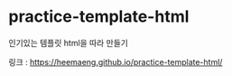 # practice-template-html
인기있는 템플릿 html을 따라 만들기

링크 : https://heemaeng.github.io/practice-template-html/
